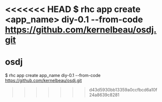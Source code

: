 <<<<<<< HEAD
$ rhc app create <app_name> diy-0.1 --from-code https://github.com/kernelbeau/osdj.git
=======
osdj
====

$ rhc app create app_name diy-0.1 --from-code https://github.com/kernelbeau/osdj.git
>>>>>>> d43d5930bb13359a0ccfbcd6a10f24a8639c8281

